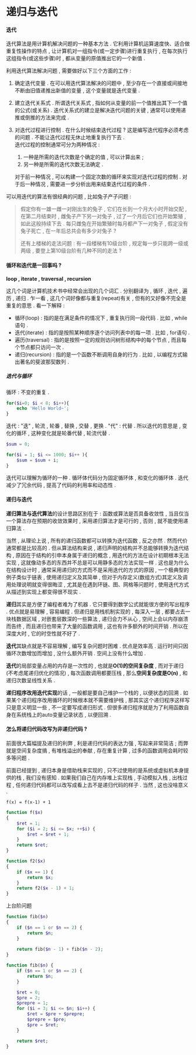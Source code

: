 # 递归与迭代

#### 迭代

迭代算法是用计算机解决问题的一种基本方法 . 它利用计算机运算速度快、适合做重复性操作的特点 , 让计算机对一组指令\(或一定步骤\)进行重复执行 , 在每次执行这组指令\(或这些步骤\)时 , 都从变量的原值推出它的一个新值 .

利用迭代算法解决问题 , 需要做好以下三个方面的工作 :

1. 确定迭代变量 . 在可以用迭代算法解决的问题中 , 至少存在一个直接或间接地不断由旧值递推出新值的变量 , 这个变量就是迭代变量 . 
2. 建立迭代关系式 . 所谓迭代关系式 , 指如何从变量的前一个值推出其下一个值的公式\(或关系\) . 迭代关系式的建立是解决迭代问题的关键 , 通常可以使用递推或倒推的方法来完成 . 
3. 对迭代过程进行控制 . 在什么时候结束迭代过程 ? 这是编写迭代程序必须考虑的问题 . 不能让迭代过程无休止地重复执行下去 .  
   迭代过程的控制通常可分为两种情况 :  
   1. 一种是所需的迭代次数是个确定的值 , 可以计算出来 ;  
   2. 另一种是所需的迭代次数无法确定 .

   对于前一种情况 , 可以构建一个固定次数的循环来实现对迭代过程的控制 . 对于后一种情况 , 需要进一步分析出用来结束迭代过程的条件 .

可以用迭代的算法有很经典的问题 , 比如兔子产子问题 :

> 假定你有一雄一雌一对刚出生的兔子 , 它们在长到一个月大小时开始交配 , 在第二月结束时 , 雌兔子产下另一对兔子 , 过了一个月后它们也开始繁殖 , 如此这般持续下去 . 每只雌兔在开始繁殖时每月都产下一对兔子 , 假定没有兔子死亡 , 在一年后总共会有多少对兔子 ?
>
> 还有上楼梯的走法问题 : 有一段楼梯有10级台阶 , 规定每一步只能跨一级或两级 , 要登上第10级台阶有几种不同的走法 ?

#### 循环和迭代是一回事吗 ?

**loop , iterate , traversal , recursion**

这几个词是计算机技术书中经常会出现的几个词汇 . 分别翻译为 , 循环 , 迭代 , 遍历 , 递归 . 乍一看 , 这几个词好像都与重复\(repeat\)有关 , 但有的又好像不完全是重复的意思 . 看一下解释 :

* 循环\(loop\) : 指的是在满足条件的情况下 , 重复执行同一段代码 . 比如 , while语句 . 
* 迭代\(iterate\) : 指的是按照某种顺序逐个访问列表中的每一项 . 比如 , for语句 . 
* 遍历\(traversal\) : 指的是按照一定的规则访问树形结构中的每个节点 , 而且每个节点都只访问一次 . 
* 递归\(recursion\) : 指的是一个函数不断调用自身的行为 . 比如 , 以编程方式输出著名的斐波那契数列 . 

##### 迭代与循环

循环 : 不变的重复 .

```php
for($i=0; $i < 8; $i++){
    echo 'Hello World~';
}
```

迭代 : "迭" , 轮流 , 轮番 , 替换 , 交替 , 更换 . "代" : 代替 . 所以迭代的意思是 , 变化的循环 , 这种变化就是轮番代替 , 轮流代替 .

```php
$sum = 0;

for($i = 1; $i <= 1000; $i++ ){
    $sum = $sum + i;
}
```

迭代可以理解为循环的一种 . 循环体代码分为固定循环体 , 和变化的循环体 . 迭代减少了冗余代码 , 提高了代码的利用率和动态性 .

#### 递归与迭代

**递归算法与迭代算法**的设计思路区别在于 : 函数或算法是否具备收敛性 , 当且仅当一个算法存在预期的收敛效果时 , 采用递归算法才是可行的 , 否则 , 就不能使用递归算法 .

当然 , 从理论上说 , 所有的递归函数都可以转换为迭代函数 , 反之亦然 . 然而代价通常都是比较高的 . 但从算法结构来说 , 递归声明的结构并不总能够转换为迭代结构 , 原因在于结构的引申本身属于递归的概念 , 用迭代的方法在设计初期根本无法实现 , 这就像动多态的东西并不总是可以用静多态的方法实现一样 . 这也是为什么在结构设计时 , 通常采用递归的方式而不是采用迭代的方式的原因 , 一个极典型的例子类似于链表 , 使用递归定义及其简单 , 但对于内存定义\(数组方式\)其定义及调用处理说明就变得很晦涩 , 尤其是在遇到环链、图、网格等问题时 , 使用迭代方式从描述到实现上都变得很不现实 .

**递归**其实是方便了编程者难为了机器 . 它只要得到数学公式就能很方便的写出程序 . 优点就是易理解 , 容易编程 . 但递归是用栈机制实现的 , 每深入一层 , 都要占去一块栈数据区域 , 对嵌套层数深的一些算法 , 递归会力不从心 , 空间上会以内存崩溃而告终 , 而且递归也带来了大量的函数调用 , 这也有许多额外的时间开销 . 所以在深度大时 , 它的时空性就不好了 .

**迭代**其缺点就是不容易理解 , 编写复杂问题时困难 . 优点是效率高 . 运行时间只因循环次数增加而增加 , 没什么额外开销 . 空间上没有什么增加 .

**迭代**的局部变量占用的内存是一次性的 , 也就是**O\(1\)的空间复杂度** , 而对于递归\(不考虑尾递归优化的情况\) , 每次函数调用都要压栈 , 那么**空间复杂度是O\(n\)** , 和递归次数呈线性关系 .

**递归程序改用迭代实现**的话 , 一般都是要自己维护一个栈的 , 以便状态的回溯 . 如果某个递归程序改用循环的时候根本就不需要维护栈 , 那其实这个递归程序这样写只是意义明显一些 , 不一定要写成递归形式 . 但很多递归程序就是为了利用函数自身在系统栈上的auto变量记录状态 , 以便回溯 .

#### 怎么将递归代码改写为非递归代码 ?

前面很大篇幅提及递归的利弊 , 利是递归代码的表达力强 , 写起来非常简洁 ; 而弊就是空间复杂度搞 , 有堆栈溢出的奉献 , 存在重复计算 , 过多的函数调用会耗时较多等问题 .

前面已经提到 , 递归本身是借助栈来实现的 , 只不过使用的是系统或虚拟机本身提供的栈 , 我们没有感知 . 如果我们自己在内存堆上实现栈 , 手动模拟入栈 , 出栈过程 , 任何递归代码都可以改写成看上去不是递归代码的样子 . 当然 , 这也没啥意义 .

```
f(x) = f(x-1) + 1
```

```php
function f($x)
{
    $ret = 1;
    for ($i = 2; $i <= $x; ++$i) {
        $ret = $ret + 1;
    }
    return $ret;
}

function f2($x)
{
    if ($x == 1) {
        return $x;
    }
    return f2($x - 1) + 1;
}
```

上台阶问题

```php
function fib($n)
{
	if ($n == 1 or $n == 2) {
		return $n;
	}
	
	return fib($n - 1) + fib($n - 2);
}

function fib($n) {
    if ($n == 1 or $n == 2) {
        return $n;
    }

    $ret = 0;
    $pre = 2;
    $prepre = 1;
    for ($i = 3; $i <= $n; $i++) {
        $ret = $pre + $prepre;
        $prepre = $pre;
        $pre = $ret;
    }

    return $ret;
}
```



